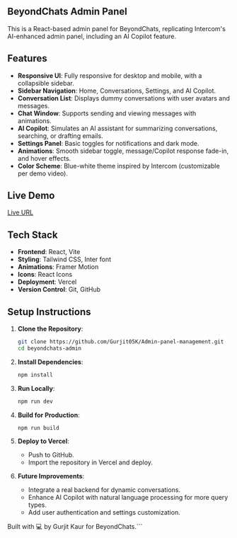 ## BeyondChats Admin Panel

This is a React-based admin panel for BeyondChats, replicating Intercom's AI-enhanced admin panel, including an AI Copilot feature.

## Features
- **Responsive UI**: Fully responsive for desktop and mobile, with a collapsible sidebar.
- **Sidebar Navigation**: Home, Conversations, Settings, and AI Copilot.
- **Conversation List**: Displays dummy conversations with user avatars and messages.
- **Chat Window**: Supports sending and viewing messages with animations.
- **AI Copilot**: Simulates an AI assistant for summarizing conversations, searching, or drafting emails.
- **Settings Panel**: Basic toggles for notifications and dark mode.
- **Animations**: Smooth sidebar toggle, message/Copilot response fade-in, and hover effects.
- **Color Scheme**: Blue-white theme inspired by Intercom (customizable per demo video).

## Live Demo

[Live URL]([https://beyondchats-admin.vercel.app](https://admin-panel-management.vercel.app/))

## Tech Stack

- **Frontend**: React, Vite
- **Styling**: Tailwind CSS, Inter font
- **Animations**: Framer Motion
- **Icons**: React Icons
- **Deployment**: Vercel
- **Version Control**: Git, GitHub

## Setup Instructions

1. **Clone the Repository**:
   ```bash
   git clone https://github.com/Gurjit05K/Admin-panel-management.git
   cd beyondchats-admin


2. **Install Dependencies**:
    ```bash
    npm install


3. **Run Locally**:
    ```bash
    npm run dev


4. **Build for Production**:
    ```bash
    npm run build


5. **Deploy to Vercel**:

    - Push to GitHub.
    - Import the repository in Vercel and deploy.


6. **Future Improvements**:

    - Integrate a real backend for dynamic conversations.
    - Enhance AI Copilot with natural language processing for more query types.
    - Add user authentication and settings customization.


Built with 💻 by Gurjit Kaur for BeyondChats.```
